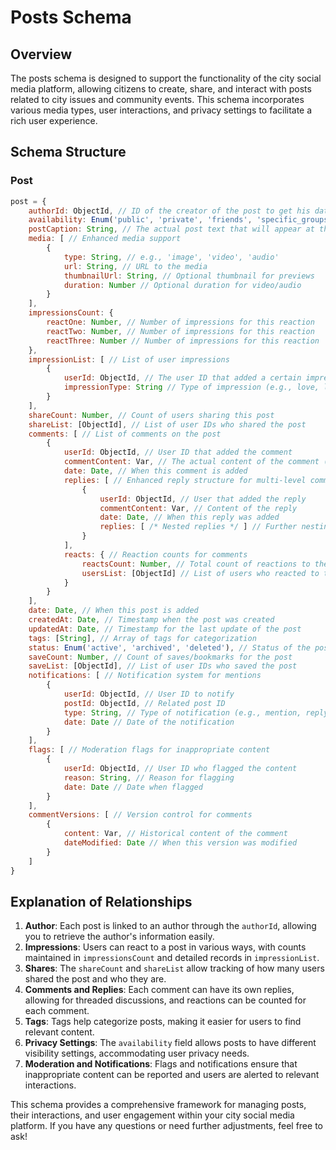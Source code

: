 # Posts Schema

## Overview
The posts schema is designed to support the functionality of the city social media platform, allowing citizens to create, share, and interact with posts related to city issues and community events. This schema incorporates various media types, user interactions, and privacy settings to facilitate a rich user experience.

## Schema Structure

### Post
```javascript
post = {
    authorId: ObjectId, // ID of the creator of the post to get his data
    availability: Enum('public', 'private', 'friends', 'specific_groups'), // Visibility of the post
    postCaption: String, // The actual post text that will appear at the top of it
    media: [ // Enhanced media support
        {
            type: String, // e.g., 'image', 'video', 'audio'
            url: String, // URL to the media
            thumbnailUrl: String, // Optional thumbnail for previews
            duration: Number // Optional duration for video/audio
        }
    ],
    impressionsCount: {
        reactOne: Number, // Number of impressions for this reaction
        reactTwo: Number, // Number of impressions for this reaction
        reactThree: Number // Number of impressions for this reaction
    },
    impressionList: [ // List of user impressions
        {
            userId: ObjectId, // The user ID that added a certain impression
            impressionType: String // Type of impression (e.g., love, like, care, hate, sad, etc.)
        }
    ],
    shareCount: Number, // Count of users sharing this post
    shareList: [ObjectId], // List of user IDs who shared the post
    comments: [ // List of comments on the post
        {
            userId: ObjectId, // User ID that added the comment
            commentContent: Var, // The actual content of the comment (text, image, video, audio)
            date: Date, // When this comment is added
            replies: [ // Enhanced reply structure for multi-level comments
                {
                    userId: ObjectId, // User that added the reply
                    commentContent: Var, // Content of the reply
                    date: Date, // When this reply was added
                    replies: [ /* Nested replies */ ] // Further nesting for replies
                }
            ],
            reacts: { // Reaction counts for comments
                reactsCount: Number, // Total count of reactions to the comment
                usersList: [ObjectId] // List of users who reacted to the comment
            }
        }
    ],
    date: Date, // When this post is added
    createdAt: Date, // Timestamp when the post was created
    updatedAt: Date, // Timestamp for the last update of the post
    tags: [String], // Array of tags for categorization
    status: Enum('active', 'archived', 'deleted'), // Status of the post
    saveCount: Number, // Count of saves/bookmarks for the post
    saveList: [ObjectId], // List of user IDs who saved the post
    notifications: [ // Notification system for mentions
        {
            userId: ObjectId, // User ID to notify
            postId: ObjectId, // Related post ID
            type: String, // Type of notification (e.g., mention, reply)
            date: Date // Date of the notification
        }
    ],
    flags: [ // Moderation flags for inappropriate content
        {
            userId: ObjectId, // User ID who flagged the content
            reason: String, // Reason for flagging
            date: Date // Date when flagged
        }
    ],
    commentVersions: [ // Version control for comments
        {
            content: Var, // Historical content of the comment
            dateModified: Date // When this version was modified
        }
    ]
}
```

## Explanation of Relationships
1. **Author**: Each post is linked to an author through the `authorId`, allowing you to retrieve the author's information easily.
2. **Impressions**: Users can react to a post in various ways, with counts maintained in `impressionsCount` and detailed records in `impressionList`.
3. **Shares**: The `shareCount` and `shareList` allow tracking of how many users shared the post and who they are.
4. **Comments and Replies**: Each comment can have its own replies, allowing for threaded discussions, and reactions can be counted for each comment.
5. **Tags**: Tags help categorize posts, making it easier for users to find relevant content.
6. **Privacy Settings**: The `availability` field allows posts to have different visibility settings, accommodating user privacy needs.
7. **Moderation and Notifications**: Flags and notifications ensure that inappropriate content can be reported and users are alerted to relevant interactions.

This schema provides a comprehensive framework for managing posts, their interactions, and user engagement within your city social media platform. If you have any questions or need further adjustments, feel free to ask!
